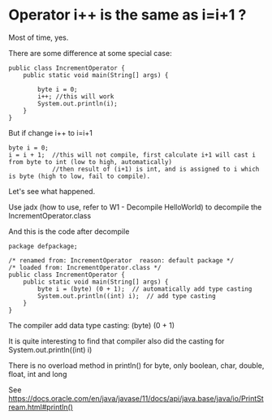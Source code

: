 # Operator i++ is the same as i=i+1 ?

Most of time, yes. 

There are some difference at some special case:

	public class IncrementOperator {
		public static void main(String[] args) {
			
			byte i = 0;
			i++; //this will work
			System.out.println(i);
		}
	}


But if change i++ to i=i+1

	byte i = 0;
	i = i + 1;  //this will not compile, first calculate i+1 will cast i from byte to int (low to high, automatically)
	            //then result of (i+1) is int, and is assigned to i which is byte (high to low, fail to compile).

Let's see what happened.

Use jadx (how to use, refer to W1 - Decompile HelloWorld) to decompile the IncrementOperator.class

And this is the code after decompile

	package defpackage;
	
	/* renamed from: IncrementOperator  reason: default package */
	/* loaded from: IncrementOperator.class */
	public class IncrementOperator {
	    public static void main(String[] args) {
	        byte i = (byte) (0 + 1);  // automatically add type casting
	        System.out.println((int) i);  // add type casting
	    }
	}


The compiler add data type casting: (byte) (0 + 1)

It is quite interesting to find that compiler also did the casting for  System.out.println((int) i) 

There is no overload method in println() for byte, only boolean, char, double, float, int and long

See https://docs.oracle.com/en/java/javase/11/docs/api/java.base/java/io/PrintStream.html#println()



